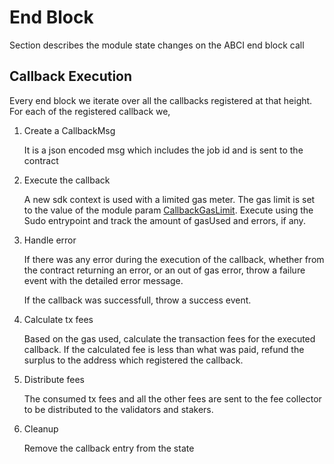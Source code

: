 # End Block

Section describes the module state changes on the ABCI end block call

## Callback Execution

Every end block we iterate over all the callbacks registered at that height. For each of the registered callback we,

1. Create a CallbackMsg 

   It is a json encoded msg which includes the job id and is sent to the contract

2. Execute the callback

   A new sdk context is used with a limited gas meter. The gas limit is set to the value of the module param [CallbackGasLimit](../../../proto/archway/callback/v1/callback.proto). Execute using the Sudo entrypoint and track the amount of gasUsed and errors, if any.

3. Handle error

   If there was any error during the execution of the callback, whether from the contract returning an error, or an out of gas error, throw a failure event with the detailed error message.

   If the callback was successfull, throw a success event.

4. Calculate tx fees

   Based on the gas used, calculate the transaction fees for the executed callback. If the calculated fee is less than what was paid, refund the surplus to the address which registered the callback.

5. Distribute fees

   The consumed tx fees and all the other fees are sent to the fee collector to be distributed to the validators and stakers.

6. Cleanup

   Remove the callback entry from the state